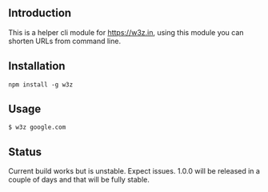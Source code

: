 ## Introduction

This is a helper cli module for https://w3z.in, using this module
you can shorten URLs from command line.

## Installation

```
npm install -g w3z
```

## Usage 

```
$ w3z google.com
```

## Status

Current build works but is unstable. Expect issues. 1.0.0 will 
be released in a couple of days and that will be fully stable. 